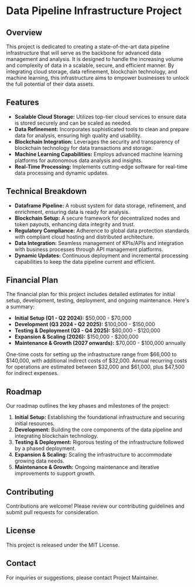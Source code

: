 
# Data Pipeline Infrastructure Project

## Overview
This project is dedicated to creating a state-of-the-art data pipeline infrastructure that will serve as the backbone for advanced data management and analysis. It is designed to handle the increasing volume and complexity of data in a scalable, secure, and efficient manner. By integrating cloud storage, data refinement, blockchain technology, and machine learning, this infrastructure aims to empower businesses to unlock the full potential of their data assets.

## Features
- **Scalable Cloud Storage:** Utilizes top-tier cloud services to ensure data is stored securely and can be scaled as needed.
- **Data Refinement:** Incorporates sophisticated tools to clean and prepare data for analysis, ensuring high quality and usability.
- **Blockchain Integration:** Leverages the security and transparency of blockchain technology for data transactions and storage.
- **Machine Learning Capabilities:** Employs advanced machine learning platforms for autonomous data analysis and insights.
- **Real-Time Processing:** Implements cutting-edge software for real-time data processing and dynamic updates.

## Technical Breakdown
- **Dataframe Pipeline:** A robust system for data storage, refinement, and enrichment, ensuring data is ready for analysis.
- **Blockchain Setup:** A secure framework for decentralized nodes and token payouts, enhancing data integrity and trust.
- **Regulatory Compliance:** Adherence to global data protection standards with compliant cloud hosting and distributed architecture.
- **Data Integration:** Seamless management of KPIs/APIs and integration with business processes through API management platforms.
- **Dynamic Updates:** Continuous deployment and incremental processing capabilities to keep the data pipeline current and efficient.

## Financial Plan
The financial plan for this project includes detailed estimates for initial setup, development, testing, deployment, and ongoing maintenance. Here's a summary:

- **Initial Setup (Q1 - Q2 2024):** $50,000 - $70,000
- **Development (Q3 2024 - Q2 2025):** $100,000 - $150,000
- **Testing & Deployment (Q3 - Q4 2025):** $80,000 - $120,000
- **Expansion & Scaling (2026):** $150,000 - $200,000
- **Maintenance & Growth (2027 onwards):** $70,000 - $100,000 annually

One-time costs for setting up the infrastructure range from $66,000 to $140,000, with additional indirect costs of $32,000. Annual recurring costs for operations are estimated between $32,000 and $61,000, plus $47,500 for indirect expenses.

## Roadmap
Our roadmap outlines the key phases and milestones of the project:

1. **Initial Setup:** Establishing the foundational infrastructure and securing initial resources.
2. **Development:** Building the core components of the data pipeline and integrating blockchain technology.
3. **Testing & Deployment:** Rigorous testing of the infrastructure followed by a phased deployment.
4. **Expansion & Scaling:** Scaling the infrastructure to accommodate growing data needs.
5. **Maintenance & Growth:** Ongoing maintenance and iterative improvements to support growth.

## Contributing
Contributions are welcome! Please review our contributing guidelines and submit pull requests for consideration.

## License
This project is released under the MIT License.

## Contact
For inquiries or suggestions, please contact Project Maintainer.
